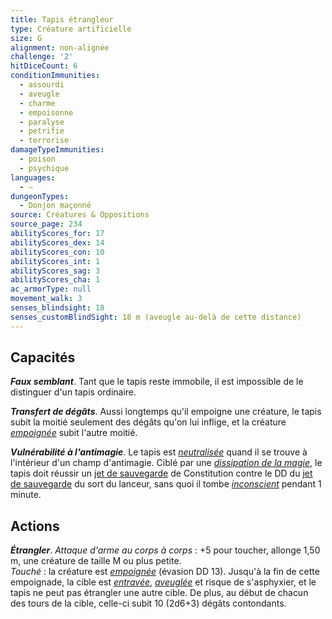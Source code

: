 ```yaml
---
title: Tapis étrangleur
type: Créature artificielle
size: G
alignment: non-alignée
challenge: '2'
hitDiceCount: 6
conditionImmunities:
  - assourdi
  - aveugle
  - charme
  - empoisonne
  - paralyse
  - petrifie
  - terrorise
damageTypeImmunities:
  - poison
  - psychique
languages:
  - —
dungeonTypes:
  - Donjon maçonné
source: Créatures & Oppositions
source_page: 234
abilityScores_for: 17
abilityScores_dex: 14
abilityScores_con: 10
abilityScores_int: 1
abilityScores_sag: 3
abilityScores_cha: 1
ac_armorType: null
movement_walk: 3
senses_blindsight: 18
senses_customBlindSight: 18 m (aveugle au-delà de cette distance)
---
```

## Capacités
_**Faux semblant**_. Tant que le tapis reste immobile, il est impossible de le distinguer d'un tapis ordinaire.

_**Transfert de dégâts**_. Aussi longtemps qu'il empoigne une créature, le tapis subit la moitié seulement des dégâts qu'on lui inflige, et la créature [_empoignée_](/gerer-la-sante-du-personnage/#empoigne) subit l'autre moitié.

_**Vulnérabilité à l'antimagie**_. Le tapis est [_neutralisée_](/gerer-la-sante-du-personnage/#neutralise) quand il se trouve à l'intérieur d'un champ d'antimagie. Ciblé par une [_dissipation de la magie_](/grimoire/dissipation-de-la-magie/), le tapis doit réussir un [jet de sauvegarde](/utiliser-les-caracteristiques/#jets-de-sauvegarde) de Constitution contre le DD du [jet de sauvegarde](/utiliser-les-caracteristiques/#jets-de-sauvegarde) du sort du lanceur, sans quoi il tombe [_inconscient_](/gerer-la-sante-du-personnage/#inconscient) pendant 1 minute.

## Actions
_**Étrangler**_. _Attaque d'arme au corps à corps_ : +5 pour toucher, allonge 1,50 m, une créature de taille M ou plus petite.  
_Touché_ : la créature est [_empoignée_](/gerer-la-sante-du-personnage/#empoigne) (évasion DD 13). Jusqu'à la fin de cette empoignade, la cible est [_entravée_](/gerer-la-sante-du-personnage/#entrave), [_aveuglée_](/gerer-la-sante-du-personnage/#aveugle) et risque de s'asphyxier, et le tapis ne peut pas étrangler une autre cible. De plus, au début de chacun des tours de la cible, celle-ci subit 10 (2d6+3) dégâts contondants.
